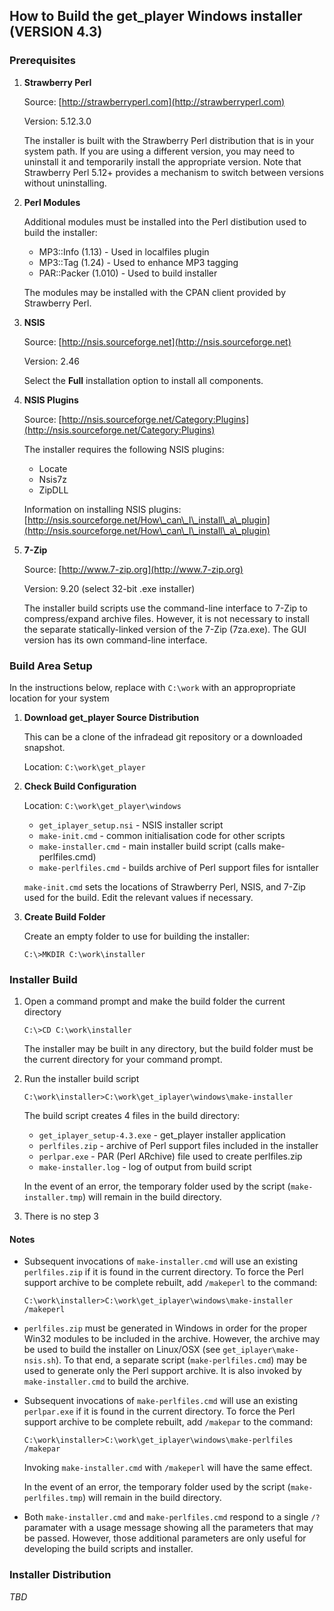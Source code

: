 ## How to Build the get_player Windows installer (VERSION 4.3)

### Prerequisites

1. **Strawberry Perl**

	Source: [http://strawberryperl.com](http://strawberryperl.com)

	Version: 5.12.3.0

	The installer is built with the Strawberry Perl distribution that is in your system path.  If you are using a different version, you may need to uninstall it and temporarily install the appropriate version.  Note that Strawberry Perl 5.12+ provides a mechanism to switch between versions without uninstalling.

2. **Perl Modules**

	Additional modules must be installed into the Perl distibution used to build the installer:  

	* MP3::Info (1.13)    - Used in localfiles plugin
	* MP3::Tag (1.24)     - Used to enhance MP3 tagging
	* PAR::Packer (1.010) - Used to build installer
	
	The modules may be installed with the CPAN client provided by Strawberry Perl.

3. **NSIS**

	Source: [http://nsis.sourceforge.net](http://nsis.sourceforge.net)

	Version: 2.46

	Select the **Full** installation option to install all components.

4. **NSIS Plugins**

	Source: [http://nsis.sourceforge.net/Category:Plugins](http://nsis.sourceforge.net/Category:Plugins)

	The installer requires the following NSIS plugins:

	* Locate
	* Nsis7z
	* ZipDLL

	Information on installing NSIS plugins: 
	[http://nsis.sourceforge.net/How\_can\_I\_install\_a\_plugin](http://nsis.sourceforge.net/How\_can\_I\_install\_a\_plugin)

5. **7-Zip**

	Source:  [http://www.7-zip.org](http://www.7-zip.org)

	Version: 9.20 (select 32-bit .exe installer)

	The installer build scripts use the command-line interface to 7-Zip to compress/expand archive files.  However, it is not necessary to install the separate statically-linked version of the 7-Zip (7za.exe).  The GUI version has its own command-line interface.

### Build Area Setup

In the instructions below, replace with `C:\work` with an appropropriate location for your system

1. **Download get_player Source Distribution**

	This can be a clone of the infradead git repository or a downloaded snapshot.

	Location: `C:\work\get_player`

2. **Check Build Configuration**

	Location: `C:\work\get_player\windows`

	* `get_iplayer_setup.nsi` - NSIS installer script
	* `make-init.cmd`         - common initialisation code for other scripts
	* `make-installer.cmd`    - main installer build script (calls make-perlfiles.cmd)
	* `make-perlfiles.cmd`    - builds archive of Perl support files for isntaller

	`make-init.cmd` sets the locations of Strawberry Perl, NSIS, and 7-Zip used for the build.  Edit the relevant values if necessary.

3. **Create Build Folder**

	Create an empty folder to use for building the installer:

	`C:\>MKDIR C:\work\installer`

### Installer Build

1. Open a command prompt and make the build folder the current directory

	`C:\>CD C:\work\installer`

	The installer may be built in any directory, but the build folder must be the current directory for your command prompt.

2. Run the installer build script

	`C:\work\installer>C:\work\get_iplayer\windows\make-installer`

	The build script creates 4 files in the build directory:

	* `get_iplayer_setup-4.3.exe` - get_player installer application
	* `perlfiles.zip`             - archive of Perl support files included in the installer
	* `perlpar.exe`               - PAR (Perl ARchive) file used to create perlfiles.zip
	* `make-installer.log`        - log of output from build script

	In the event of an error, the temporary folder used by the script (`make-installer.tmp`) will remain in the build directory.

3. There is no step 3

#### Notes

* Subsequent invocations of `make-installer.cmd` will use an existing `perlfiles.zip` if it is found in the current directory.  To force the Perl support archive to be complete rebuilt, add `/makeperl` to the command:

	`C:\work\installer>C:\work\get_iplayer\windows\make-installer /makeperl`

* `perlfiles.zip` must be generated in Windows in order for the proper Win32 modules to be included in the archive.  However, the archive may be used to build the installer on Linux/OSX (see `get_iplayer\make-nsis.sh`).  To that end, a separate script (`make-perlfiles.cmd`) may be used to generate only the Perl support archive.  It is also invoked by `make-installer.cmd` to build the archive.

* Subsequent invocations of `make-perlfiles.cmd` will use an existing `perlpar.exe` if it is found in the current directory.  To force the Perl support archive to be complete rebuilt, add `/makepar` to the command:

	`C:\work\installer>C:\work\get_iplayer\windows\make-perlfiles /makepar`

	Invoking `make-installer.cmd` with `/makeperl` will have the same effect.
	
	In the event of an error, the temporary folder used by the script (`make-perlfiles.tmp`) will remain in the build directory.

* Both `make-installer.cmd` and `make-perlfiles.cmd` respond to a single `/?` paramater with a usage message showing all the parameters that may be passed.  However, those additional parameters are only useful for developing the build scripts and installer.
	
### Installer Distribution

*TBD*
